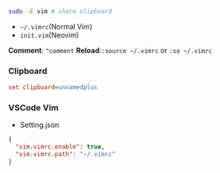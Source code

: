 
```bash
sudo -E vim # share clipboard
```
* `~/.vimrc`(Normal Vim)
* `init.vim`(Neovim)

**Comment**: `"comment`
**Reload**:`:source ~/.vimrc` or `:so ~/.vimrc`

### Clipboard

```ini
set clipboard=unnamedplus
```

### VSCode Vim

* Setting.json
```json
{
  "vim.vimrc.enable": true,
  "vim.vimrc.path": "~/.vimrc"
}
```
